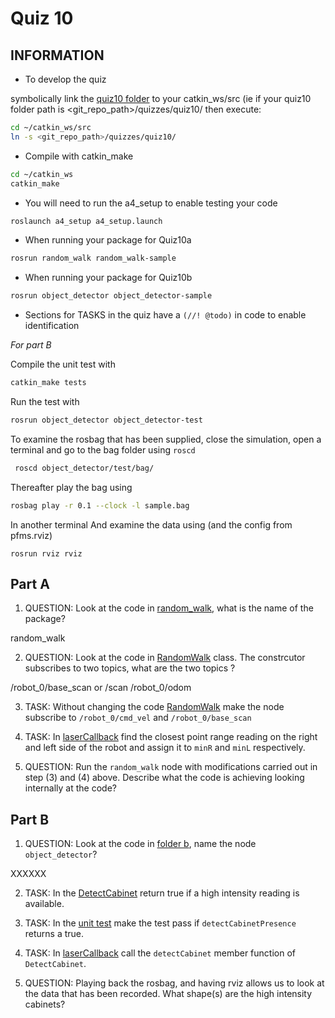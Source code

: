 Quiz 10
======

INFORMATION
------
- To develop the quiz 

symbolically link the [quiz10 folder](.) to your catkin_ws/src (ie if your quiz10 folder path is <git_repo_path>/quizzes/quiz10/ then execute:
```bash
cd ~/catkin_ws/src
ln -s <git_repo_path>/quizzes/quiz10/
```
- Compile with catkin_make
```bash
cd ~/catkin_ws
catkin_make
```

- You will need to run the a4_setup to enable testing your code
```bash
roslaunch a4_setup a4_setup.launch
```
- When running your package for Quiz10a
```bash
rosrun random_walk random_walk-sample
```
- When running your package for Quiz10b
```bash
rosrun object_detector object_detector-sample
```
- Sections for TASKS in the quiz have a `(//! @todo)` in code to enable identification

*For part B*

Compile the unit test with
```bash
catkin_make tests
```
Run the test with
```bash
rosrun object_detector object_detector-test 
```
To examine the rosbag that has been supplied, close the simulation, open a terminal and go to the bag folder using `roscd`
```bash
 roscd object_detector/test/bag/
```
Thereafter play the bag using
```bash
rosbag play -r 0.1 --clock -l sample.bag
```
In another terminal And examine the data using (and the config from pfms.rviz) 
```
rosrun rviz rviz
```

Part A
------
1) QUESTION: Look at the code in [random_walk](./a/random_walk), what is the name of the package?

random_walk

2) QUESTION: Look at the code in [RandomWalk](./a/random_walk/src/sample.cpp) class. The constrcutor subscribes to two topics, what are the two topics ?

/robot_0/base_scan or /scan
/robot_0/odom


3) TASK: Without changing the code [RandomWalk](./a/random_walk/src/sample.cpp) make the node subscribe to `/robot_0/cmd_vel` and `/robot_0/base_scan`

4) TASK: In [laserCallback](./a/random_walk/src/sample.cpp) find the closest point range reading on the right and left side of the robot and assign it to `minR` and `minL` respectively.

5) QUESTION: Run the `random_walk` node with modifications carried out in step (3) and (4) above. Describe what the code is achieving looking internally at the code? 

Part B
------
1) QUESTION: Look at the code in [folder b](./b/object_detector/src/main.cpp), name the node `object_detector`?

XXXXXX

2) TASK: In the [DetectCabinet](./b/object_detector/src/detectcabinet.cpp) return true if a high intensity reading is available.  

3) TASK: In the [unit test](./b/object_detector/test/utest.cpp) make the test pass if `detectCabinetPresence` returns a true.

4) TASK: In [laserCallback](./a/object_detector/src/sample.cpp) call the `detectCabinet` member function of `DetectCabinet`.

5) QUESTION: Playing back the rosbag, and having rviz allows us to look at the data that has been recorded. What shape(s) are the high intensity cabinets?

